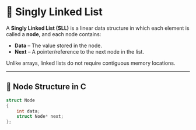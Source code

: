 # 🔹 Singly Linked List

A **Singly Linked List (SLL)** is a linear data structure in which each element is called a **node**, and each node contains:
- **Data** – The value stored in the node.
- **Next** – A pointer/reference to the next node in the list.  

Unlike arrays, linked lists do not require contiguous memory locations.

---

## 🔹 Node Structure in C

```c
struct Node
{
    int data;
    struct Node* next;
};
